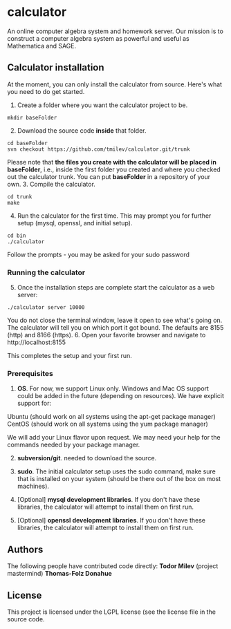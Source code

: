 # calculator

An online computer algebra system and homework server. 
Our mission is to construct a computer algebra system as powerful and useful as Mathematica and SAGE.

## Calculator installation 
At the moment, you can only install the calculator from source. Here's what you need to do get started.
1. Create a folder where you want the calculator project to be.
```
mkdir baseFolder
```
2. Download the source code **inside** that folder. 
```
cd baseFolder
svn checkout https://github.com/tmilev/calculator.git/trunk

```
Please note that **the files you create with the calculator will be placed in baseFolder**, i.e., inside the first folder you created and where you checked out the calculator trunk. You can put **baseFolder** in a repository of your own. 
3. Compile the calculator.
```
cd trunk
make
```
4. Run the calculator for the first time. This may prompt you for further setup (mysql, openssl, and initial setup).
```
cd bin
./calculator
```
Follow the prompts - you may be asked for your sudo password
### Running the calculator
5. Once the installation steps are complete start the calculator as a web server:
```
./calculator server 10000
```
You do not close the terminal window, leave it open to see what's going on. The calculator will tell you on which port it got bound. The defaults are 8155 (http) and 8166 (https). 
6. Open your favorite browser and navigate to http://localhost:8155

This completes the setup and your first run.

### Prerequisites
1. **OS**. For now, we support Linux only. Windows and Mac OS support could be added in the future (depending on resources). We have explicit support for:

Ubuntu   (should work on all systems using the apt-get package manager)
CentOS   (should work on all systems using the yum package manager)

We will add your Linux flavor upon request. We may need your help for the commands needed by your package manager. 

2. **subversion/git**. needed to download the source. 

3. **sudo**. The initial calculator setup uses the sudo command, make sure that is installed on your system (should be there out of the box on most machines). 

4. [Optional] **mysql development libraries**. If you don't have these libraries, the calculator will attempt to install them on first run.

4. [Optional] **openssl development libraries**. If you don't have these libraries, the calculator will attempt to install them on first run.

## Authors
The following people have contributed code directly:
**Todor Milev** (project mastermind)
**Thomas-Folz Donahue**

## License

This project is licensed under the LGPL license (see the license file in the source code.
